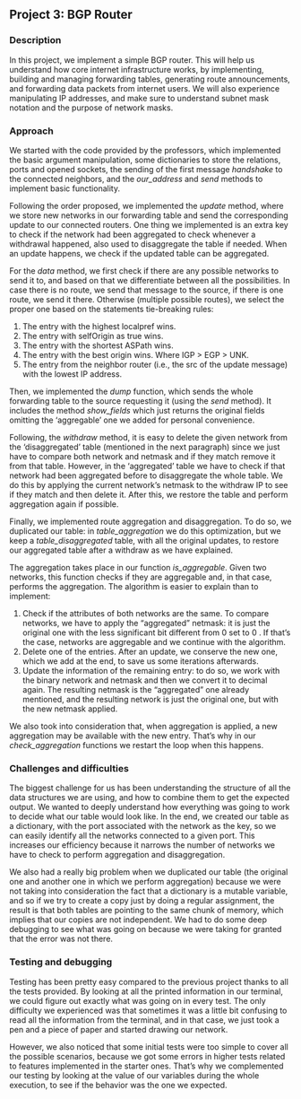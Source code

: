 ## Project 3: BGP Router  
 
### Description  
In this project, we implement a simple BGP router. This will help us understand how core internet infrastructure works, by implementing, building and managing forwarding tables, generating route announcements, and forwarding data packets from internet users. 
We will also experience manipulating IP addresses, and make sure to understand subnet mask notation and the purpose of network masks. 
 
### Approach  
We started with the code provided by the professors, which implemented the basic argument manipulation, some dictionaries to store the relations, ports and opened sockets, the sending of the first message _handshake_ to the connected neighbors, and the _our_address_ and _send_ methods to implement basic functionality.
 
Following the order proposed, we implemented the _update_ method, where we store new networks in our forwarding table and send the corresponding update to our connected routers. One thing we implemented is an extra key to check if the network had been aggregated to check whenever a withdrawal happened, also used to disaggregate the table if needed. When an update happens, we check if the updated table can be aggregated.
 
For the _data_ method, we first check if there are any possible networks to send it to, and based on that we differentiate between all the possibilities. In case there is no route, we send that message to the source, if there is one route, we send it there. Otherwise (multiple possible routes), we select the proper one based on the statements tie-breaking rules:
1. The entry with the highest localpref wins.
2. The entry with selfOrigin as true wins.
3. The entry with the shortest ASPath wins.
4. The entry with the best origin wins. Where IGP > EGP > UNK.
5. The entry from the neighbor router (i.e., the src of the update message) with the lowest IP address.
 
Then, we implemented the _dump_ function, which sends the whole forwarding table to the source requesting it (using the _send_ method). It includes the method _show_fields_ which just returns the original fields omitting the ‘aggregable’ one we added for personal convenience.
 
Following, the _withdraw_ method, it is easy to delete the given network from the ‘disaggregated’ table (mentioned in the next paragraph) since we just have to compare both network and netmask and if they match remove it from that table. However, in the ‘aggregated’ table we have to check if that network had been aggregated before to disaggregate the whole table. We do this by applying the current network’s netmask to the withdraw IP to see if they match and then delete it. After this, we restore the table and perform aggregation again if possible.
 
Finally, we implemented route aggregation and disaggregation. To do so, we duplicated our table: in _table_aggregation_ we do this optimization, but we keep a _table_disaggregated_ table, with all the original updates, to restore our aggregated table after a withdraw as we have explained. 
 
The aggregation takes place in our function _is_aggregable_. Given two networks, this function checks if they are aggregable and, in that case, performs the aggregation. The algorithm is easier to explain than to implement:
1. Check if the attributes of both networks are the same. To compare networks, we have to apply the “aggregated” netmask: it is just the original one with the less significant bit different from 0 set to 0 . If that’s the case, networks are aggregable and we continue with the algorithm.
2. Delete one of the entries. After an update, we conserve the new one, which we add at the end, to save us some iterations afterwards.
3. Update the information of the remaining entry: to do so, we work with the binary network and netmask and then we convert it to decimal again. The resulting netmask is the “aggregated” one already mentioned, and the resulting network is just the original one, but with the new netmask applied.
 
We also took into consideration that, when aggregation is applied, a new aggregation may be available with the new entry. That’s why in our _check_aggregation_ functions we restart the loop when this happens.
 
### Challenges and difficulties  
The biggest challenge for us has been understanding the structure of all the data structures we are using, and how to combine them to get the expected output. We wanted to deeply understand how everything was going to work to decide what our table would look like. In the end, we created our table as a dictionary, with the port associated with the network as the key, so we can easily identify all the networks connected to a given port. This increases our efficiency because it narrows the number of networks we have to check to perform aggregation and disaggregation.
 
We also had a really big problem when we duplicated our table (the original one and another one in which we perform aggregation) because we were not taking into consideration the fact that a dictionary is a mutable variable, and so if we try to create a copy just by doing a regular assignment, the result is that both tables are pointing to the same chunk of memory, which implies that our copies are not independent. We had to do some deep debugging to see what was going on because we were taking for granted that the error was not there.
 
### Testing and debugging
Testing has been pretty easy compared to the previous project thanks to all the tests provided. By looking at all the printed information in our terminal, we could figure out exactly what was going on in every test. The only difficulty we experienced was that sometimes it was a little bit confusing to read all the information from the terminal, and in that case, we just took a pen and a piece of paper and started drawing our network. 
 
However, we also noticed that some initial tests were too simple to cover all the possible scenarios, because we got some errors in higher tests related to features implemented in the starter ones. That’s why we complemented our testing by looking at the value of our variables during the whole execution, to see if the behavior was the one we expected.